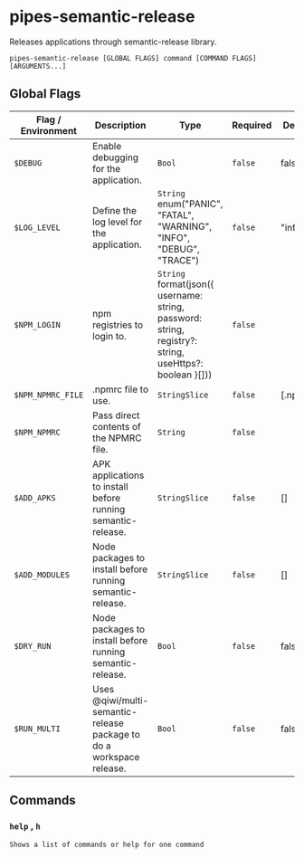 # pipes-semantic-release

Releases applications through semantic-release library.

`pipes-semantic-release [GLOBAL FLAGS] command [COMMAND FLAGS] [ARGUMENTS...]`

## Global Flags

| Flag / Environment |  Description   |  Type    | Required | Default |
|---------------- | --------------- | --------------- |  --------------- |  --------------- |
|`$DEBUG` | Enable debugging for the application. | `Bool` | `false` | false |
|`$LOG_LEVEL` | Define the log level for the application.  | `String`<br/>enum(&#34;PANIC&#34;, &#34;FATAL&#34;, &#34;WARNING&#34;, &#34;INFO&#34;, &#34;DEBUG&#34;, &#34;TRACE&#34;) | `false` | &#34;info&#34; |
|`$NPM_LOGIN` | npm registries to login to.  | `String`<br/>format(json({ username: string, password: string, registry?: string, useHttps?: boolean }[])) | `false` |  |
|`$NPM_NPMRC_FILE` | .npmrc file to use. | `StringSlice` | `false` | [.npmrc] |
|`$NPM_NPMRC` | Pass direct contents of the NPMRC file. | `String` | `false` |  |
|`$ADD_APKS` | APK applications to install before running semantic-release. | `StringSlice` | `false` | [] |
|`$ADD_MODULES` | Node packages to install before running semantic-release. | `StringSlice` | `false` | [] |
|`$DRY_RUN` | Node packages to install before running semantic-release. | `Bool` | `false` | false |
|`$RUN_MULTI` | Uses @qiwi/multi-semantic-release package to do a workspace release. | `Bool` | `false` | false |

## Commands

### `help` , `h`

`Shows a list of commands or help for one command`
